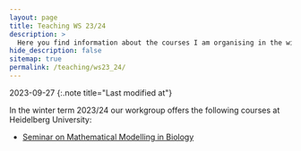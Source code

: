 ```yaml
---
layout: page
title: Teaching WS 23/24
description: >
  Here you find information about the courses I am organising in the winter semester 2023/24.
hide_description: false
sitemap: true
permalink: /teaching/ws23_24/
---
```


2023-09-27
{:.note title="Last modified at"}

In the winter term 2023/24 our workgroup offers the following courses at Heidelberg University: 
  - [Seminar on Mathematical Modelling in Biology][sem]



[sem]: seminar.md
